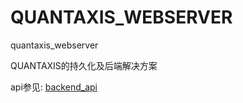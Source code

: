 # QUANTAXIS_WEBSERVER
quantaxis_webserver


QUANTAXIS的持久化及后端解决方案

api参见: [backend_api](./backendapi.md)
